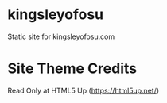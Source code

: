 # kingsleyofosu
Static site for kingsleyofosu.com

# Site Theme Credits
Read Only at HTML5 Up (https://html5up.net/)
